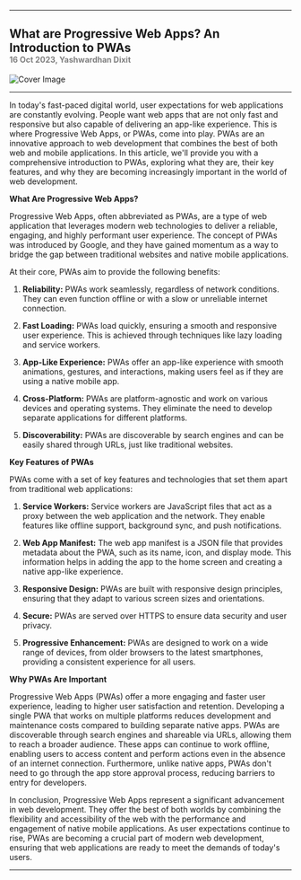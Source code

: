 
---
What are Progressive Web Apps? An Introduction to PWAs<br>
<sub><span style="color: grey; font-size: 80%;">16 Oct 2023, Yashwardhan Dixit</span></sub>
---

![Cover Image](https://i.imgur.com/uayMJh5.jpg)


****

In today's fast-paced digital world, user expectations for web applications are constantly evolving. People want web apps that are not only fast and responsive but also capable of delivering an app-like experience. This is where Progressive Web Apps, or PWAs, come into play. PWAs are an innovative approach to web development that combines the best of both web and mobile applications. In this article, we'll provide you with a comprehensive introduction to PWAs, exploring what they are, their key features, and why they are becoming increasingly important in the world of web development.

**What Are Progressive Web Apps?**

Progressive Web Apps, often abbreviated as PWAs, are a type of web application that leverages modern web technologies to deliver a reliable, engaging, and highly performant user experience. The concept of PWAs was introduced by Google, and they have gained momentum as a way to bridge the gap between traditional websites and native mobile applications.

At their core, PWAs aim to provide the following benefits:

1. **Reliability:** PWAs work seamlessly, regardless of network conditions. They can even function offline or with a slow or unreliable internet connection.

2. **Fast Loading:** PWAs load quickly, ensuring a smooth and responsive user experience. This is achieved through techniques like lazy loading and service workers.

3. **App-Like Experience:** PWAs offer an app-like experience with smooth animations, gestures, and interactions, making users feel as if they are using a native mobile app.

4. **Cross-Platform:** PWAs are platform-agnostic and work on various devices and operating systems. They eliminate the need to develop separate applications for different platforms.

5. **Discoverability:** PWAs are discoverable by search engines and can be easily shared through URLs, just like traditional websites.

**Key Features of PWAs**

PWAs come with a set of key features and technologies that set them apart from traditional web applications:

1. **Service Workers:** Service workers are JavaScript files that act as a proxy between the web application and the network. They enable features like offline support, background sync, and push notifications.

2. **Web App Manifest:** The web app manifest is a JSON file that provides metadata about the PWA, such as its name, icon, and display mode. This information helps in adding the app to the home screen and creating a native app-like experience.

3. **Responsive Design:** PWAs are built with responsive design principles, ensuring that they adapt to various screen sizes and orientations.

4. **Secure:** PWAs are served over HTTPS to ensure data security and user privacy.

5. **Progressive Enhancement:** PWAs are designed to work on a wide range of devices, from older browsers to the latest smartphones, providing a consistent experience for all users.

**Why PWAs Are Important**

Progressive Web Apps (PWAs) offer a more engaging and faster user experience, leading to higher user satisfaction and retention. Developing a single PWA that works on multiple platforms reduces development and maintenance costs compared to building separate native apps. PWAs are discoverable through search engines and shareable via URLs, allowing them to reach a broader audience. These apps can continue to work offline, enabling users to access content and perform actions even in the absence of an internet connection. Furthermore, unlike native apps, PWAs don't need to go through the app store approval process, reducing barriers to entry for developers.

In conclusion, Progressive Web Apps represent a significant advancement in web development. They offer the best of both worlds by combining the flexibility and accessibility of the web with the performance and engagement of native mobile applications. As user expectations continue to rise, PWAs are becoming a crucial part of modern web development, ensuring that web applications are ready to meet the demands of today's users.

---



